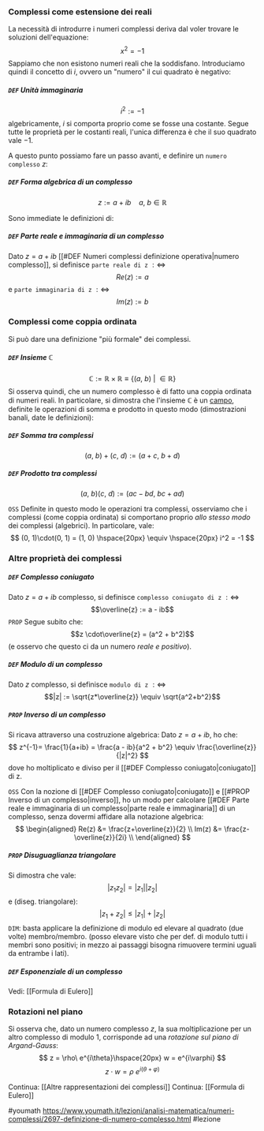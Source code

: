 ### Complessi come estensione dei reali
La necessità di introdurre i numeri complessi deriva dal voler trovare le soluzioni dell'equazione:
$$x^2 = -1$$
Sappiamo che non esistono numeri reali che la soddisfano. Introduciamo quindi il concetto di $i$, ovvero un "numero" il cui quadrato è negativo:
##### `DEF` Unità immaginaria
$$i^2 := -1 $$
algebricamente, $i$ si comporta proprio come se fosse una costante. Segue tutte le proprietà per le costanti reali, l'unica differenza è che il suo quadrato vale $-1$.

A questo punto possiamo fare un passo avanti, e definire un `numero complesso` $z$:
##### `DEF` Forma algebrica di un complesso
$$z:=a+ib\ \ \ \ a,\ b \in \mathbb{R}$$

Sono immediate le definizioni di:
##### `DEF` Parte reale e immaginaria di un complesso
Dato $z = a + ib$ [[#DEF Numeri complessi definizione operativa|numero complesso]], si definisce `parte reale di z` $:\Leftrightarrow$
$$Re(z) := a$$
e `parte immaginaria di z` $:\Leftrightarrow$
$$Im(z) := b$$
### Complessi come coppia ordinata
Si può dare una definizione "più formale" dei complessi.
##### `DEF` Insieme $\mathbb{C}$
$$
\mathbb{C} := \mathbb{R} \times \mathbb{R} \equiv \{(a,\ b)\ \lvert\ \in \mathbb{R} \}
$$
Si osserva quindi, che un numero complesso è di fatto una coppia ordinata di numeri reali. In particolare, si dimostra che l'insieme $\mathbb{C}$ è un [campo](https://it.wikipedia.org/wiki/Campo_(matematica)), definite le operazioni di somma e prodotto in questo modo (dimostrazioni banali, date le definizioni):

##### `DEF` Somma tra complessi
$$
(a,\ b) + (c,\ d) := (a+c,\ b+d)
$$
##### `DEF` Prodotto tra complessi
$$
(a,\ b)(c,\ d) := (ac-bd,\ bc + ad)
$$

`OSS` Definite in questo modo le operazioni tra complessi, osserviamo che i complessi (come coppia ordinata) si comportano proprio _allo stesso modo_ dei complessi (algebrici). In particolare, vale:
$$
(0, 1)\cdot(0, 1) = (1, 0) \hspace{20px} \equiv \hspace{20px} i^2 = -1
$$

### Altre proprietà dei complessi
##### `DEF` Complesso coniugato
Dato $z = a + ib$ complesso, si definisce `complesso coniugato di z` $:\Leftrightarrow$
$$\overline{z} := a - ib$$
`PROP` Segue subito che:
$$z \cdot\overline{z} = (a^2 + b^2)$$  (e osservo che questo ci da un numero _reale e positivo_).

##### `DEF` Modulo di un complesso
Dato $z$ complesso, si definisce `modulo di z` $:\Leftrightarrow$
$$|z| := \sqrt{z*\overline{z}} \equiv \sqrt{a^2+b^2}$$

##### `PROP` Inverso di un complesso
Si ricava attraverso una costruzione algebrica:
Dato $z = a+ib$, ho che:
$$
z^{-1}= \frac{1}{a+ib} = \frac{a - ib}{a^2 + b^2} \equiv \frac{\overline{z}}{|z|^2}
$$
dove ho moltiplicato e diviso per il [[#DEF Complesso coniugato|coniugato]] di z.

`OSS` Con la nozione di [[#DEF Complesso coniugato|coniugato]] e [[#PROP Inverso di un complesso|inverso]], ho un modo per calcolare [[#DEF Parte reale e immaginaria di un complesso|parte reale e immaginaria]] di un complesso, senza dovermi affidare alla notazione algebrica:
$$
\begin{aligned}
Re(z) &= \frac{z+\overline{z}}{2} \\
Im(z) &= \frac{z-\overline{z}}{2i} \\
\end{aligned}
$$

##### `PROP` Disuguaglianza triangolare
Si dimostra che vale:
$$
|z_1 z_2| = |z_1| |z_2|
$$
e (diseg. triangolare):
$$
|z_1 + z_2| \leq |z_1| + |z_2|
$$
`DIM`: basta applicare la definizione di modulo ed elevare al quadrato (due volte) membro/membro. (posso elevare visto che per def. di modulo tutti i membri sono positivi; in mezzo ai passaggi bisogna rimuovere termini uguali da entrambe i lati).

##### `DEF` Esponenziale di un complesso
Vedi: [[Formula di Eulero]]

### Rotazioni nel piano
Si osserva che, dato un numero complesso $z$, la sua moltiplicazione per un altro complesso di modulo $1$, corrisponde ad una _rotazione sul piano di Argand-Gauss_:
$$
z = \rho\ e^{i\theta}\hspace{20px} w = e^{i\varphi}
$$
$$
z \cdot w = \rho\ e^{i(\theta + \varphi)}
$$


Continua: [[Altre rappresentazioni dei complessi]]
Continua: [[Formula di Eulero]]

#youmath https://www.youmath.it/lezioni/analisi-matematica/numeri-complessi/2697-definizione-di-numero-complesso.html
#lezione